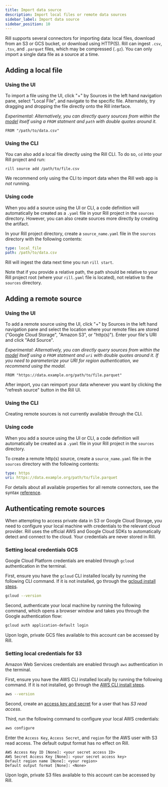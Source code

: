 ```yaml
---
title: Import data source
description: Import local files or remote data sources
sidebar_label: Import data source
sidebar_position: 10
---
```


Rill supports several connectors for importing data: local files, download from an S3 or GCS bucket, or download using HTTP(S). Rill can ingest `.csv`, `.tsv`, and `.parquet` files, which may be compressed (`.gz`). You can only import a single data file as a source at a time.

## Adding a local file

### Using the UI

To import a file using the UI, click "+" by Sources in the left hand navigation pane, select "Local File", and navigate to the specific file. Alternately, try dragging and dropping the file directly onto the Rill interface.

*Experimental: Alternatively, you can directly query sources from within the [model](./sql-models) itself using a `FROM` statment and `path` with double quotes around it.*

```
FROM "/path/to/data.csv"
```

### Using the CLI

You can also add a local file directly using the Rill CLI. To do so, `cd` into your Rill project and run:
```
rill source add /path/to/file.csv
```

We recommend only using the CLI to import data when the Rill web app is *not* running. 

### Using code
When you add a source using the UI or CLI, a code definition will automatically be created as a `.yaml` file in your Rill project in the `sources` directory. However, you can also create sources more directly by creating the artifact.

In your Rill project directory, create a `source_name.yaml` file in the `sources` directory with the following contents:

```yaml
type: local_file
path: /path/to/data.csv
```

Rill will ingest the data next time you run `rill start`.

Note that if you provide a relative path, the path should be relative to your Rill project root (where your `rill.yaml` file is located), not relative to the `sources` directory.

## Adding a remote source

### Using the UI
To add a remote source using the UI, click "+" by Sources in the left hand navigation pane and select the location where your remote files are stored ("Google Cloud Storage", "Amazon S3", or "http(s)"). Enter your file's URI and click "Add Source".

*Experimental: Alternatively, you can directly query sources from within the [model](./sql-models) itself using a `FROM` statment and `uri` with double quotes around it. If you need to parameterize your URI for region authentication, we recommend using the modal.*

```
FROM "https://data.example.org/path/to/file.parquet"
```

After import, you can reimport your data whenever you want by clicking the "refresh source" button in the Rill UI.

### Using the CLI
Creating remote sources is not currently available through the CLI.

### Using code
When you add a source using the UI or CLI, a code definition will automatically be created as a `.yaml` file in your Rill project in the `sources` directory.

To create a remote http(s) source, create a `source_name.yaml` file in the `sources` directory with the following contents:

```yaml
type: https
uri: https://data.example.org/path/to/file.parquet
```

For details about all available properties for all remote connectors, see the syntax [reference](../reference/project-files/sources).

## Authenticating remote sources

When attempting to access private data in S3 or Google Cloud Storage, you need to configure your local machine with credentials to the relevant cloud provider. Rill uses the official AWS and Google Cloud SDKs to automatically detect and connect to the cloud. Your credentials are never stored in Rill.

### Setting local credentials GCS
Google Cloud Platform credentials are enabled through `gcloud` authentication in the terminal.

First, ensure you have the `gcloud` CLI installed locally by running the following CLI command. If it is not installed, go through the [gcloud install steps](https://cloud.google.com/sdk/docs/install).

```bash
gcloud --version
```

Second, authenticate your local machine by running the following command, which opens a browser window and takes you through the Google authentication flow:

```bash
gcloud auth application-default login
```

Upon login, private GCS files available to this account can be accessed by Rill.

### Setting local credentials for S3
Amazon Web Services credentials are enabled through `aws` authentication in the terminal.


First, ensure you have the AWS CLI installed locally by running the following command. If it is not installed, go through the [AWS CLI install steps](https://docs.aws.amazon.com/cli/latest/userguide/cli-chap-getting-started.html).

```bash
aws --version
```

Second, create an [access key and secret](https://docs.aws.amazon.com/IAM/latest/UserGuide/id_credentials_access-keys.html) for a user that has _S3 read access_.

Third, run the following command to configure your local AWS credentials:

```bash
aws configure
```

Enter the `Access Key`, `Access Secret`, and `region` for the AWS user with S3 read access. The default output format has no effect on Rill.

```
AWS Access Key ID [None]: <your secret access ID>
AWS Secret Access Key [None]: <your secret access key>
Default region name [None]: <your region>
Default output format [None]: <None>
```

Upon login, private S3 files available to this account can be accessed by Rill.
